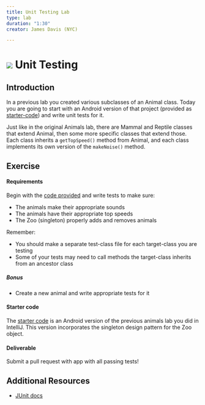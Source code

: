 ```yaml
---
title: Unit Testing Lab
type: lab
duration: "1:30"
creator: James Davis (NYC)

---
```


# ![](https://ga-dash.s3.amazonaws.com/production/assets/logo-9f88ae6c9c3871690e33280fcf557f33.png) Unit Testing

## Introduction

In a previous lab you created various subclasses of an Animal class.
Today you are going to start with an Android version of that project (provided as [starter-code](starter-code)) and write unit tests for it.

Just like in the original Animals lab, there are Mammal and Reptile classes that extend Animal, then some more specific classes that extend those.
Each class inherits a `getTopSpeed()` method from Animal, and each class implements its own version of the `makeNoise()` method.

## Exercise

#### Requirements

Begin with the [code provided](starter-code) and write tests to make sure:
- The animals make their appropriate sounds
- The animals have their appropriate top speeds
- The Zoo (singleton) properly adds and removes animals

Remember:
- You should make a separate test-class file for each target-class you are testing
- Some of your tests may need to call methods the target-class inherits from an ancestor class


##### Bonus

- Create a new animal and write appropriate tests for it

#### Starter code

The [starter code](starter-code) is an Android version of the previous animals lab you did in IntelliJ. This version incorporates the singleton design pattern for the Zoo object.

#### Deliverable

Submit a pull request with app with all passing tests!

## Additional Resources

- [JUnit docs](http://junit.org/)
